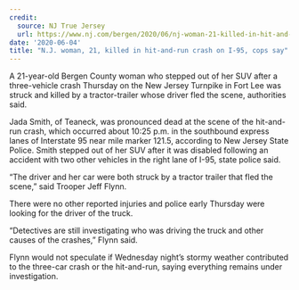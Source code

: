 ```yaml
---
credit:
  source: NJ True Jersey
  url: https://www.nj.com/bergen/2020/06/nj-woman-21-killed-in-hit-and-run-crash-on-i-95-cops-say.html
date: '2020-06-04'
title: "N.J. woman, 21, killed in hit-and-run crash on I-95, cops say"
---
```

A 21-year-old Bergen County woman who stepped out of her SUV after a three-vehicle crash Thursday on the New Jersey Turnpike in Fort Lee was struck and killed by a tractor-trailer whose driver fled the scene, authorities said.

Jada Smith, of Teaneck, was pronounced dead at the scene of the hit-and-run crash, which occurred about 10:25 p.m. in the southbound express lanes of Interstate 95 near mile marker 121.5, according to New Jersey State Police.
Smith stepped out of her SUV after it was disabled following an accident with two other vehicles in the right lane of I-95, state police said.

“The driver and her car were both struck by a tractor trailer that fled the scene,” said Trooper Jeff Flynn.

There were no other reported injuries and police early Thursday were looking for the driver of the truck.

“Detectives are still investigating who was driving the truck and other causes of the crashes,” Flynn said.

Flynn would not speculate if Wednesday night’s stormy weather contributed to the three-car crash or the hit-and-run, saying everything remains under investigation.

